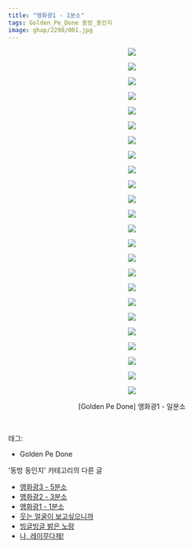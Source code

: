 ```yaml
---
title: "앵화광1 - 1분소"
tags: Golden_Pe_Done 동방_동인지
image: ghap/2298/001.jpg
---
```

<div class="article">
<p style="text-align: center; clear: none; float: none;"><img src="{{ site.nasurl }}/ghap/2298/001.jpg"/></p>
<p style="text-align: center; clear: none; float: none;"><img src="{{ site.nasurl }}/ghap/2298/002.jpg"/></p>
<p style="text-align: center; clear: none; float: none;"><img src="{{ site.nasurl }}/ghap/2298/003.jpg"/></p>
<p style="text-align: center; clear: none; float: none;"><img src="{{ site.nasurl }}/ghap/2298/004.jpg"/></p>
<p style="text-align: center; clear: none; float: none;"><img src="{{ site.nasurl }}/ghap/2298/005.jpg"/></p>
<p style="text-align: center; clear: none; float: none;"><img src="{{ site.nasurl }}/ghap/2298/006.jpg"/></p>
<p style="text-align: center; clear: none; float: none;"><img src="{{ site.nasurl }}/ghap/2298/007.jpg"/></p>
<p style="text-align: center; clear: none; float: none;"><img src="{{ site.nasurl }}/ghap/2298/008.jpg"/></p>
<p style="text-align: center; clear: none; float: none;"><img src="{{ site.nasurl }}/ghap/2298/009.jpg"/></p>
<p style="text-align: center; clear: none; float: none;"><img src="{{ site.nasurl }}/ghap/2298/010.jpg"/></p>
<p style="text-align: center; clear: none; float: none;"><img src="{{ site.nasurl }}/ghap/2298/011.jpg"/></p>
<p style="text-align: center; clear: none; float: none;"><img src="{{ site.nasurl }}/ghap/2298/012.jpg"/></p>
<p style="text-align: center; clear: none; float: none;"><img src="{{ site.nasurl }}/ghap/2298/013.jpg"/></p>
<p style="text-align: center; clear: none; float: none;"><img src="{{ site.nasurl }}/ghap/2298/014.jpg"/></p>
<p style="text-align: center; clear: none; float: none;"><img src="{{ site.nasurl }}/ghap/2298/015.jpg"/></p>
<p style="text-align: center; clear: none; float: none;"><img src="{{ site.nasurl }}/ghap/2298/016.jpg"/></p>
<p style="text-align: center; clear: none; float: none;"><img src="{{ site.nasurl }}/ghap/2298/017.jpg"/></p>
<p style="text-align: center; clear: none; float: none;"><img src="{{ site.nasurl }}/ghap/2298/018.jpg"/></p>
<p style="text-align: center; clear: none; float: none;"><img src="{{ site.nasurl }}/ghap/2298/019.jpg"/></p>
<p style="text-align: center; clear: none; float: none;"><img src="{{ site.nasurl }}/ghap/2298/020.jpg"/></p>
<p style="text-align: center; clear: none; float: none;"><img src="{{ site.nasurl }}/ghap/2298/021.jpg"/></p>
<p style="text-align: center; clear: none; float: none;"><img src="{{ site.nasurl }}/ghap/2298/022.jpg"/></p>
<p style="text-align: center; clear: none; float: none;"><img src="{{ site.nasurl }}/ghap/2298/023.jpg"/></p>
<p style="text-align: center; clear: none; float: none;"><img src="{{ site.nasurl }}/ghap/2298/024.jpg"/></p>
<p style="text-align: center; clear: none; float: none;">[Golden Pe Done] 앵화광1 - 일분소</p>
<p><br/></p>
</div><div class="tagTrail">
<p>태그: </p>
<ul>
<li>Golden Pe Done</li>
</ul>
</div><div class="another">
<p>'동방 동인지' 카테고리의 다른 글</p>
<ul>
<li><a href="/2016-09-23-ghap_2300">앵화광3 - 5분소</a></li>
<li><a href="/2016-09-23-ghap_2299">앵화광2 - 3분소</a></li>
<li><a href="/2016-09-23-ghap_2298">앵화광1 - 1분소</a></li>
<li><a href="/2016-09-23-ghap_2297">웃는 얼굴이 보고싶으니까</a></li>
<li><a href="/2016-09-23-ghap_2296">빙글빙글 밝은 노랑</a></li>
<li><a href="/2016-09-23-ghap_2295">나, 레이무다제!</a></li>
</ul>
</div><div class="cb_module cb_fluid">
<div class="cb_wrt cb_profile">
</div><!-- commentList close -->
</div>